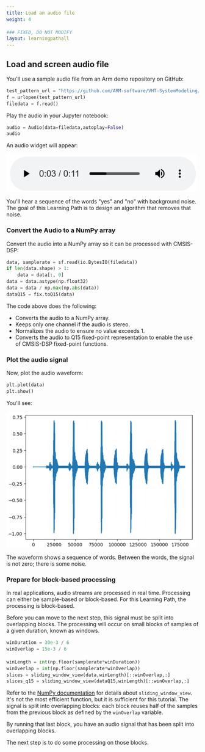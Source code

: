 ```yaml
---
title: Load an audio file
weight: 4

### FIXED, DO NOT MODIFY
layout: learningpathall
---
```


## Load and screen audio file

You'll use a sample audio file from an Arm demo repository on GitHub:

```python
test_pattern_url = "https://github.com/ARM-software/VHT-SystemModeling/blob/main/EchoCanceller/sounds/yesno.wav?raw=true"
f = urlopen(test_pattern_url)
filedata = f.read()
```

Play the audio in your Jupyter notebook:

```python
audio = Audio(data=filedata,autoplay=False)
audio
```

An audio widget will appear:

![audio widget alt-text#center](audiowidget.png "Audio widget")

You'll hear a sequence of the words "yes" and "no" with background noise. The goal of this Learning Path is to design an algorithm that removes that noise.

### Convert the Audio to a NumPy array

Convert the audio into a NumPy array so it can be processed with CMSIS-DSP:

```python
data, samplerate = sf.read(io.BytesIO(filedata))
if len(data.shape) > 1:
    data = data[:, 0]
data = data.astype(np.float32)
data = data / np.max(np.abs(data))
dataQ15 = fix.toQ15(data)
```

The code above does the following:
- Converts the audio to a NumPy array.
- Keeps only one channel if the audio is stereo.
- Normalizes the audio to ensure no value exceeds 1.
- Converts the audio to Q15 fixed-point representation to enable the use of CMSIS-DSP fixed-point functions.

### Plot the audio signal

Now, plot the audio waveform:

```python
plt.plot(data)
plt.show()
```

You'll see:

![audio signal alt-text#center](signal.png "Audio signal")

The waveform shows a sequence of words. Between the words, the signal is not zero; there is some noise.

### Prepare for block-based processing

In real applications, audio streams are processed in real time. Processing can either be sample-based or block-based. For this Learning Path, the processing is block-based.

Before you can move to the next step, this signal must be split into overlapping blocks. The processing will occur on small blocks of samples of a given duration, known as windows.

```python
winDuration = 30e-3 / 6
winOverlap = 15e-3 / 6

winLength = int(np.floor(samplerate*winDuration))
winOverlap = int(np.floor(samplerate*winOverlap))
slices = sliding_window_view(data,winLength)[::winOverlap,:]
slices_q15 = sliding_window_view(dataQ15,winLength)[::winOverlap,:]
```

Refer to the [NumPy documentation](https://numpy.org/doc/stable/reference/generated/numpy.lib.stride_tricks.sliding_window_view.html) for details about `sliding_window_view`. It's not the most efficient function, but it is sufficient for this tutorial. The signal is split into overlapping blocks: each block reuses half of the samples from the previous block as defined by the `winOverlap` variable.

By running that last block, you have an audio signal that has been split into overlapping blocks. 

The next step is to do some processing on those blocks.
